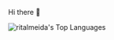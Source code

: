 Hi there 👋


![ritalmeida's Top Languages](https://github-readme-stats.vercel.app/api/top-langs/?username=ritalmeida&theme=highcontrast&show_icons=true&hide_border=true&layout=compact)
